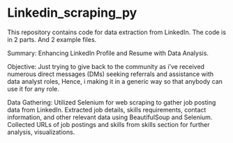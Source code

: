 # Linkedin_scraping_py

This repository contains code for data extraction from LinkedIn.
The code is in 2 parts. 
And 2 example files.

Summary: Enhancing LinkedIn Profile and Resume with Data Analysis.

Objective: 
Just trying to give back to the community as i’ve received numerous direct messages (DMs) seeking referrals and assistance with data analyst roles, 
Hence, i making it in a generic way so that anybody can use it for any role.

Data Gathering:
Utilized Selenium for web scraping to gather job posting data from LinkedIn.
Extracted job details, skills requirements, contact information, and other relevant data using BeautifulSoup and Selenium.
Collected URLs of job postings and skills from skills section for further analysis, visualizations.
